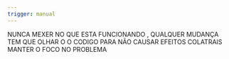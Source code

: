 ```yaml
---
trigger: manual
---
```


NUNCA MEXER NO QUE ESTA FUNCIONANDO , QUALQUER MUDANÇA TEM QUE OLHAR O O CODIGO PARA NÃO CAUSAR EFEITOS COLATRAIS
MANTER O FOCO NO PROBLEMA 
